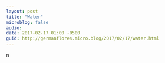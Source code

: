 ```yaml
---
layout: post
title: "Water"
microblog: false
audio: 
date: 2017-02-17 01:00 -0500
guid: http://germanflores.micro.blog/2017/02/17/water.html
---
```

<p><amp-img width="600" height="300" layout="responsive" src="/assets/images/water-2017-02-17.jpg"></amp-img>n</p>
